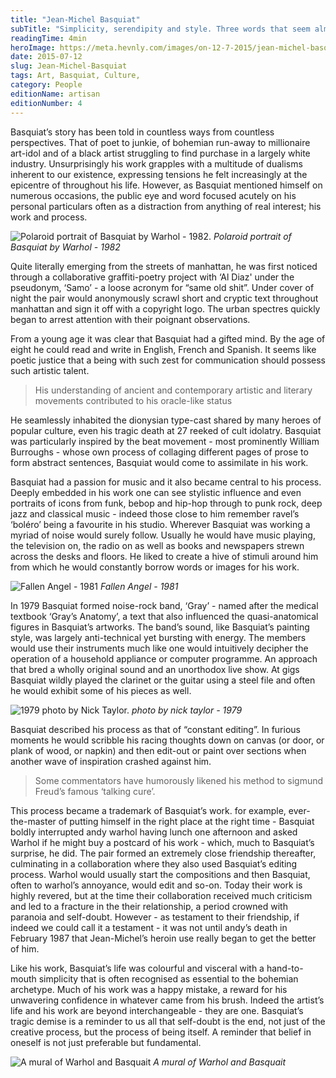 ```yaml
---
title: "Jean-Michel Basquiat"
subTitle: "Simplicity, serendipity and style. Three words that seem almost tailor-made for New York painter and visionary, ‘Jean-Michel Basquiat’; one of the twentieth century’s most influential and enduring artists."
readingTime: 4min
heroImage: https://meta.hevnly.com/images/on-12-7-2015/jean-michel-basquiat-jmbhero.jpg
date: 2015-07-12
slug: Jean-Michel-Basquiat
tags: Art, Basquiat, Culture,
category: People
editionName: artisan
editionNumber: 4
---
```


Basquiat’s story has been told in countless ways from countless perspectives. That of poet to junkie, of bohemian run-away to millionaire art-idol and of a black artist struggling to find purchase in a largely white industry. Unsurprisingly his work grapples with a multitude of dualisms inherent to our existence, expressing tensions he felt increasingly at the epicentre of throughout his life. However, as Basquiat mentioned himself on numerous occasions, the public eye and word focused acutely on his personal particulars often as a distraction from anything of real interest; his work and process.

![Polaroid portrait of Basquiat by Warhol - 1982.](https://meta.hevnly.com/images/on-12-7-2015/jean-michel-basquiat-portrait.jpg)
*Polaroid portrait of Basquiat by Warhol - 1982*

Quite literally emerging from the streets of manhattan, he was first noticed through a collaborative graffiti-poetry project with ‘Al Diaz' under the pseudonym, ‘Samo’ - a loose acronym for “same old shit”. Under cover of night the pair would anonymously scrawl short and cryptic text throughout manhattan and sign it off with a copyright logo. The urban spectres quickly began to arrest attention with their poignant observations.

From a young age it was clear that Basquiat had a gifted mind. By the age of eight he could read and write in English, French and Spanish. It seems like poetic justice that a being with such zest for communication should possess such artistic talent.

>His understanding of ancient and contemporary artistic and literary movements contributed to his oracle-like status

He seamlessly inhabited the dionysian type-cast shared by many heroes of popular culture, even his tragic death at 27 reeked of cult idolatry. Basquiat was particularly inspired by the beat movement - most prominently William Burroughs - whose own process of collaging different pages of prose to form abstract sentences, Basquiat would come to assimilate in his work.

Basquiat had a passion for music and it also became central to his process. Deeply embedded in his work one can see stylistic influence and even portraits of icons from funk, bebop and hip-hop through to punk rock, deep jazz and classical music - indeed those close to him remember ravel’s ‘boléro’ being a favourite in his studio. Wherever Basquiat was working a myriad of noise would surely follow. Usually he would have music playing, the television on, the radio on as well as books and newspapers strewn across the desks and floors. He liked to create a hive of stimuli around him from which he would constantly borrow words or images for his work.

![Fallen Angel - 1981](https://meta.hevnly.com/images/on-12-7-2015/jean-michel-basquiat-angel.jpg)
*Fallen Angel - 1981*

In 1979 Basquiat formed noise-rock band, ‘Gray’ - named after the medical textbook ‘Gray’s Anatomy’, a text that also influenced the quasi-anatomical figures in Basquiat’s artworks. The band’s sound, like Basquiat’s painting style, was largely anti-technical yet bursting with energy. The members would use their instruments much like one would intuitively decipher the operation of a household appliance or computer programme. An approach that bred a wholly original sound and an unorthodox live show. At gigs Basquiat wildly played the clarinet or the guitar using a steel file and often he would exhibit some of his pieces as well.

![1979 photo by Nick Taylor.](https://meta.hevnly.com/images/on-12-7-2015/jean-michel-basquiat-1979.jpg)
*photo by nick taylor - 1979*

Basquiat described his process as that of “constant editing”. In furious moments he would scribble his racing thoughts down on canvas (or door, or plank of wood, or napkin) and then edit-out or paint over sections when another wave of inspiration crashed against him.

>Some commentators have humorously likened his method to sigmund Freud’s famous ‘talking cure’.

This process became a trademark of Basquiat’s work. for example, ever-the-master of putting himself in the right place at the right time - Basquiat boldly interrupted andy warhol having lunch one afternoon and asked Warhol if he might buy a postcard of his work - which, much to Basquiat’s surprise, he did. The pair formed an extremely close friendship thereafter, culminating in a collaboration where they also used Basquiat’s editing process. Warhol would usually start the compositions and then Basquiat, often to warhol’s annoyance, would edit and so-on. Today their work is highly revered, but at the time their collaboration received much criticism and led to a fracture in the their relationship, a period crowned with paranoia and self-doubt. However - as testament to their friendship, if indeed we could call it a testament - it was not until andy’s death in February 1987 that Jean-Michel’s heroin use really began to get the better of him.

Like his work, Basquiat’s life was colourful and visceral with a hand-to-mouth simplicity that is often recognised as essential to the bohemian archetype. Much of his work was a happy mistake, a reward for his unwavering confidence in whatever came from his brush. Indeed the artist’s life and his work are beyond interchangeable - they are one. Basquiat’s tragic demise is a reminder to us all that self-doubt is the end, not just of the creative process, but the process of being itself. A reminder that belief in oneself is not just preferable but fundamental.

![A mural of Warhol and Basquait](https://meta.hevnly.com/images/on-12-7-2015/jean-michel-basquiat-nymural.jpg)
*A mural of Warhol and Basquait*
